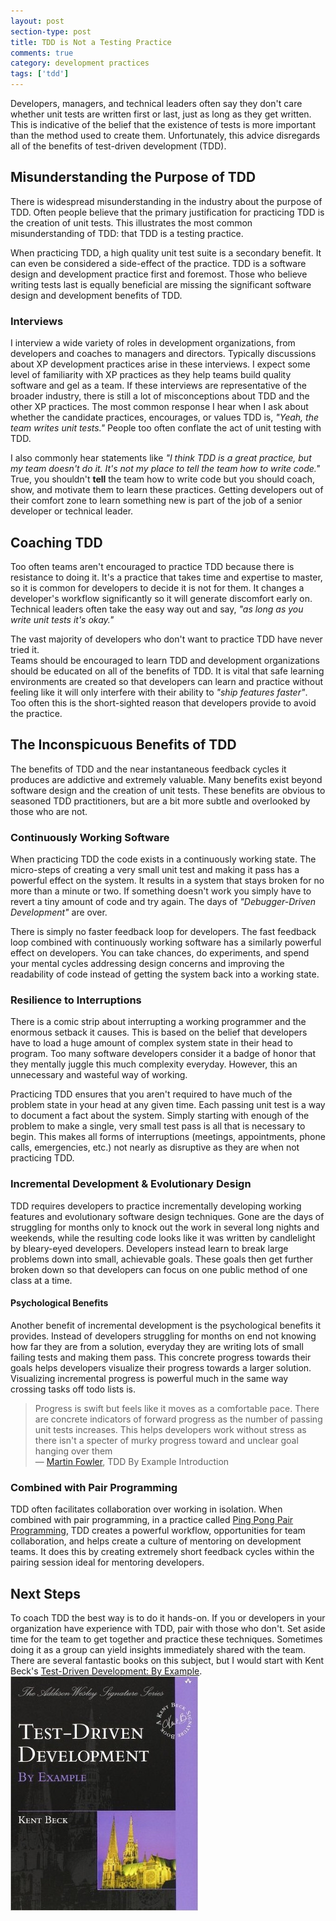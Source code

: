 ```yaml
---
layout: post
section-type: post
title: TDD is Not a Testing Practice 
comments: true
category: development practices
tags: ['tdd']
---
```


Developers, managers, and technical leaders often say they don't care whether unit tests are written first or last, just as long as they get written. This is indicative of the belief that the existence of tests is more important than the method used to create them. Unfortunately, this advice disregards all of the benefits of test-driven development (TDD). 

## Misunderstanding the Purpose of TDD 

There is widespread misunderstanding in the industry about the purpose of TDD. Often people believe that the primary justification for practicing TDD is the creation of unit tests. This illustrates the most common misunderstanding of TDD: that TDD is a testing practice.

When practicing TDD, a high quality unit test suite is a secondary benefit. It can even be considered a side-effect of the practice. TDD is a software design and development practice first and foremost. Those who believe writing tests last is equally beneficial are missing the significant software design and development benefits of TDD.

### Interviews

I interview a wide variety of roles in development organizations, from developers and coaches to managers and directors. Typically discussions about XP development practices arise in these interviews. I expect some level of familiarity with XP practices as they help teams build quality software and gel as a team. If these interviews are representative of the broader industry, there is still a lot of misconceptions about TDD and the other XP practices. The most common response I hear when I ask about whether the candidate practices, encourages, or values TDD is, _"Yeah, the team writes unit tests."_ People too often conflate the act of unit testing with TDD. 


I also commonly hear statements like _"I think TDD is a great practice, but my team doesn't do it. It's not my place to tell the team how to write code."_ True, you shouldn't **tell** the team how to write code but you should coach, show, and motivate them to learn these practices. Getting developers out of their comfort zone to learn something new is part of the job of a senior developer or technical leader.

## Coaching TDD

Too often teams aren't encouraged to practice TDD because there is resistance to doing it. It's a practice that takes time
 and expertise to master, so it is common for developers to decide it is not for them. It changes a developer's workflow significantly so it will generate discomfort early on. Technical leaders often take the easy way out and say, _"as long as you write unit tests it's okay."_ 

The vast majority of developers who don't want to practice TDD have never tried it.  
 Teams should be encouraged to learn TDD and development organizations should be educated on all of the benefits of TDD.
 It is vital that safe learning environments are created so that developers can learn and practice without feeling like it will only interfere with their ability to _"ship features faster"_. Too often this is the short-sighted reason that developers provide to avoid the practice. 


## The Inconspicuous Benefits of TDD

The benefits of TDD and the near instantaneous feedback cycles it produces are addictive and extremely valuable. Many benefits exist beyond software design and the creation of unit tests. These benefits are obvious to seasoned TDD practitioners, but are a bit more subtle and overlooked by those who are not.

### Continuously Working Software

When practicing TDD the code exists in a continuously working state. The micro-steps of creating a very small unit test and making it pass has a powerful effect on the system. It results in a system that stays broken for no more than a minute or two. If something doesn't work you simply have to revert a tiny amount of code and try again. The days of _"Debugger-Driven Development"_ are over.

There is simply no faster feedback loop for developers. The fast feedback loop combined with continuously working software has a similarly powerful effect on developers. You can take chances, do experiments, and spend your mental cycles addressing design concerns and improving the readability of code instead of getting the system back into a working state. 

### Resilience to Interruptions

There is a comic strip about interrupting a working programmer and the enormous setback it causes. This is based on the belief that developers have to load a huge amount of complex system state in their head to program.
Too many software developers consider it a badge of honor that they mentally juggle this much complexity everyday. However, this an unnecessary and wasteful way of working. 
 
 Practicing TDD ensures that you aren't required to have much of the problem state in your head at any given time. Each passing unit test is a way to document a fact about the system. Simply starting with enough of the problem to make a single, very small test pass is all that is necessary to begin. This makes all forms of interruptions (meetings, appointments, phone calls, emergencies, etc.) not nearly as disruptive as they are when not practicing TDD. 

### Incremental Development & Evolutionary Design

TDD requires developers to practice incrementally developing working features and evolutionary software design techniques. Gone are the days of struggling for months only to knock out the work in several long nights and weekends, while the resulting code looks like it was written by candlelight by bleary-eyed developers. Developers instead learn to break large problems down into small, achievable goals. These goals then get further broken down so that developers can focus on one public method of one class at a time. 

#### Psychological Benefits 

Another benefit of incremental development is the psychological benefits it provides. Instead of developers struggling for months on end not knowing how far they are from a solution, everyday they are writing lots of small failing tests and making them pass. This concrete progress towards their goals helps developers visualize their progress towards a larger solution. Visualizing incremental progress is powerful much in the same way crossing tasks off todo lists is. 

> Progress is swift but feels like it moves as a comfortable pace. There are concrete indicators of forward progress as the number of passing unit tests increases. This helps developers work without stress as there isn't a specter of murky progress toward and unclear goal hanging over them <br />
> &mdash; [Martin Fowler](http://www.martinfowler.com), TDD By Example Introduction 

### Combined with Pair Programming 

TDD often facilitates collaboration over working in isolation. When combined with pair programming, in a practice called [Ping Pong Pair Programming](/2015/04/18/ping-pong-pair-programming.html), TDD creates a powerful workflow, opportunities for team collaboration, and helps create a culture of mentoring on development teams. It does this by creating extremely short feedback cycles within the pairing session ideal for mentoring developers.

## Next Steps 

To coach TDD the best way is to do it hands-on. If you or developers in your organization have experience with TDD, pair with those who don't. Set aside time for the team to get together and practice these techniques. Sometimes doing it as a group can yield insights immediately shared with the team. There are several fantastic books on this subject, but I would start with Kent Beck's [Test-Driven Development: By Example](https://www.amazon.com/Test-Driven-Development-Kent-Beck/dp/0321146530/ref=sr_1_1?s=books&ie=UTF8&qid=1495277882&sr=1-1&keywords=tdd+by+example). <img class="img-responsive" src="/img/tdd_by_example.jpg" />